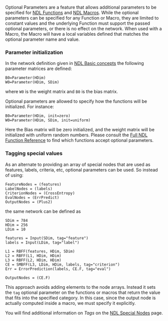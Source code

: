 Optional Parameters are a feature that allows additional parameters to be specified for [NDL Functions](./NDL-Functions.md) and [NDL Macros](./NDL-Macros.md). While the optional parameters can be specified for any Function or Macro, they are limited to constant values and the underlying Function must support the passed optional parameters, or there is no effect on the network. When used with a Macro, the Macro will have a local variables defined that matches the optional parameter name and value.

### Parameter initialization

In the network definition given in [NDL Basic concepts](./NDL-Basic-concepts.md) the following parameter matrices are defined: 
```
B0=Parameter(HDim)  
W0=Parameter(HDim, SDim)
```
where ```W0``` is the weight matrix and ```B0``` is the bias matrix. 

Optional parameters are allowed to specify how the functions will be initialized. For instance:
```
B0=Parameter(HDim, init=zero)
W0=Parameter(HDim, SDim, init=uniform)
```
Here the Bias matrix will be zero initialized, and the weight matrix will be initialized with uniform random numbers. Please consult the [Full NDL Function Reference](./Full-NDL-Function-Reference.md) to find which functions accept optional parameters.

### Tagging special values

As an alternate to providing an array of special nodes that are used as features, labels, criteria, etc, optional parameters can be used. So instead of using:
```
FeatureNodes = (features)
LabelNodes = (labels)
CriterionNodes = (CrossEntropy)
EvalNodes = (ErrPredict)
OutputNodes = (Plus2)
```
the same network can be defined as
```
SDim = 784
HDim = 256
LDim = 10

features = Input(SDim, tag="feature")
labels = Input(LDim, tag="label")

L1 = RBFF(features, HDim, SDim)
L2 = RBFF(L1, HDim, HDim)
L3 = RBFF(L2, HDim, HDim)
CE = SMBFF(L3, LDim, HDim, labels, tag="criterion")
Err = ErrorPrediction(labels, CE.F, tag="eval")

OutputNodes = (CE.F)
```
This approach avoids adding elements to the node arrays. Instead it sets the ```tag``` optional parameter on the functions or macros that return the value that fits into the specified category. In this case, since the output node is actually computed inside a macro, we must specify it explicitly.

You will find additional information on *Tags* on the [NDL Special Nodes](./NDL-Special-Nodes.md) page.

